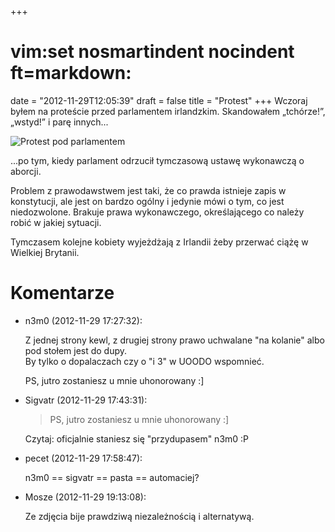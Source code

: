 +++
# vim:set nosmartindent nocindent ft=markdown:
date = "2012-11-29T12:05:39"
draft = false
title = "Protest"
+++
Wczoraj byłem na proteście przed parlamentem irlandzkim. Skandowałem „tchórze!”,
„wstyd!” i parę innych...

![Protest pod parlamentem](http://media.blizinski.pl/images/blog/2012/savita-protest.jpg)

...po tym, kiedy parlament odrzucił tymczasową ustawę wykonawczą o aborcji.

Problem z prawodawstwem jest taki, że co prawda istnieje zapis w konstytucji,
ale jest on bardzo ogólny i jedynie mówi o tym, co jest niedozwolone. Brakuje
prawa wykonawczego, określającego co należy robić w jakiej sytuacji.

Tymczasem kolejne kobiety wyjeżdżają z Irlandii żeby przerwać ciążę w Wielkiej
Brytanii.

# Komentarze

* n3m0 (2012-11-29 17:27:32): <p>Z jednej strony kewl, z drugiej strony prawo
  uchwalane "na kolanie" albo pod stołem jest do dupy.<br /> By tylko o
  dopalaczach czy o "i 3" w UOODO wspomnieć.</p>  <p>PS, jutro zostaniesz u mnie
  uhonorowany :]</p>
* Sigvatr (2012-11-29 17:43:31): <blockquote>   <p>PS, jutro zostaniesz u mnie
  uhonorowany :]</p> </blockquote>  <p>Czytaj: oficjalnie staniesz się
  "przydupasem" n3m0 :P</p>
* pecet (2012-11-29 17:58:47): <p>n3m0 == sigvatr == pasta == automaciej?</p>
* Mosze (2012-11-29 19:13:08): <p>Ze zdjęcia bije prawdziwą niezależnością i
  alternatywą.</p>

